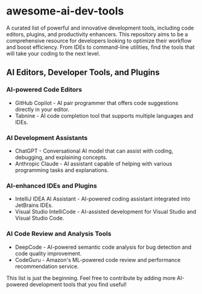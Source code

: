 # awesome-ai-dev-tools
A curated list of powerful and innovative development tools, including code editors, plugins, and productivity enhancers. This repository aims to be a comprehensive resource for developers looking to optimize their workflow and boost efficiency. From IDEs to command-line utilities, find the tools that will take your coding to the next level.

## AI Editors, Developer Tools, and Plugins

### AI-powered Code Editors
- GitHub Copilot - AI pair programmer that offers code suggestions directly in your editor.
- Tabnine - AI code completion tool that supports multiple languages and IDEs.

### AI Development Assistants
- ChatGPT - Conversational AI model that can assist with coding, debugging, and explaining concepts.
- Anthropic Claude - AI assistant capable of helping with various programming tasks and explanations.

### AI-enhanced IDEs and Plugins
- IntelliJ IDEA AI Assistant - AI-powered coding assistant integrated into JetBrains IDEs.
- Visual Studio IntelliCode - AI-assisted development for Visual Studio and Visual Studio Code.

### AI Code Review and Analysis Tools
- DeepCode - AI-powered semantic code analysis for bug detection and code quality improvement.
- CodeGuru - Amazon's ML-powered code review and performance recommendation service.

This list is just the beginning. Feel free to contribute by adding more AI-powered development tools that you find useful!
